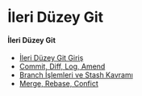 # İleri Düzey Git

#### İleri Düzey Git ####

- [İleri Düzey Git Giriş](advanced-git-giris/)
- [Commit, Diff, Log, Amend](commit-diff-log-amend/)
- [Branch İşlemleri ve Stash Kavramı](branch-islemleri-stash-kavramı/)
- [Merge, Rebase, Confict](merge-rebase-confict/)
